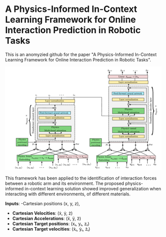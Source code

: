 # A Physics-Informed In-Context Learning Framework for Online Interaction Prediction in Robotic Tasks

This is an anomyzied github for the paper "A Physics-Informed In-Context Learning Framework for Online Interaction Prediction in Robotic Tasks".

![Figure 1: System architecture diagram](Images/Model_scheme.png)

This framework has been applied to the identification of interaction forces between a robotic arm and its environment. The proposed physics-informed in-context learning solution showed improved generalization when interacting with different environments, of different materials.

**Inputs**:
  -Cartesian positions (x, y, z),
  - **Cartesian Velocities**: (ẋ, ẏ, ż)
  - **Cartesian Accelerations**: (ẍ, ÿ, z̈)
  - **Cartesian Target positions**: (xₜ, yₜ, zₜ)
  - **Cartesian Target velocities**: (ẋₜ, ẏₜ, żₜ)
